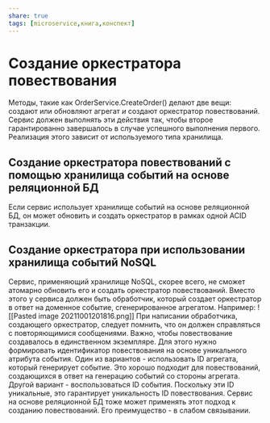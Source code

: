 ```yaml
---
share: true
tags: [microservice,книга,конспект]
---
```

# Создание оркестратора повествования
Методы, такие как OrderService.CreateOrder() делают две вещи: создают или обновляют агрегат *и* создают оркестратор повествований. Сервис должен выполнять эти действия так, чтобы второе гарантированно завершалось в случае успешного выполнения первого. Реализация этого зависит от используемого типа хранилища.
## Создание оркестратора повествований с помощью хранилища событий на основе реляционной БД
Если сервис использует хранилище событий на основе реляционной БД, он может обновить и создать оркестратор в рамках одной ACID транзакции. 
## Создание оркестратора при использовании хранилища событий NoSQL
Сервис, применяющий хранилище NoSQL, скорее всего, не сможет атомарно обновить его и создать оркестратор повествований. Вместо этого у сервиса должен быть обработчик, который создает оркестратор в ответ на доменное событие, сгенерированное агрегатом. Например:
![[Pasted image 20211001201816.png]]
При написании обработчика, создающего оркестратор, следует помнить, что он должен справляться с повторяющимися сообщениями. Важно, чтобы повествование создавалось в единственном экземпляре.
Для этого нужно формировать идентификатор повествования на основе уникального атрибута события. 
Один из вариантов - использовать ID агрегата, который генерирует событие. Это хорошо подходит для повествований, создающихся в ответ на генерацию событий со стороны агрегата.
Другой вариант - воспользоваться ID события. Поскольку эти ID уникальные, это гарантирует уникальность ID повествования.
Сервис на основе реляционной БД тоже может применять этот подход к созданию повествований. Его преимущество - в слабом связывании.

